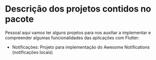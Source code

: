 # Descrição dos projetos contidos no pacote

Pessoal aqui vamos ter alguns projetos para nos auxiliar a implementar e compreender algumas funcionalidades das aplicações com Flutter:

- Notificações: Projeto para implementação do Awesome Notifications (notificações locais)